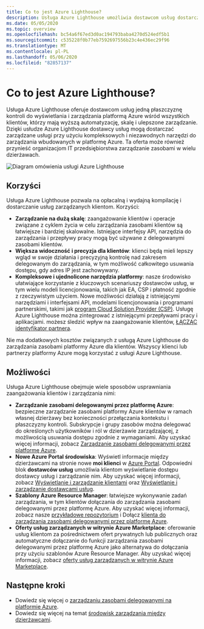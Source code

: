 ```yaml
---
title: Co to jest Azure Lighthouse?
description: Usługa Azure Lighthouse umożliwia dostawcom usług dostarczanie usług zarządzanych klientom o większej wydajności i skalowalności.
ms.date: 05/05/2020
ms.topic: overview
ms.openlocfilehash: bc54a6f67ed3d0ac194793baba4270d524edf5b1
ms.sourcegitcommit: c535228f0b77eb7592697556b23c4e436ec29f96
ms.translationtype: MT
ms.contentlocale: pl-PL
ms.lasthandoff: 05/06/2020
ms.locfileid: "82857137"
---
```

# <a name="what-is-azure-lighthouse"></a>Co to jest Azure Lighthouse?

Usługa Azure Lighthouse oferuje dostawcom usług jedną płaszczyznę kontroli do wyświetlania i zarządzania platformą Azure wśród wszystkich klientów, którzy mają wyższą automatyzację, skalę i ulepszone zarządzanie. Dzięki usłudze Azure Lighthouse dostawcy usług mogą dostarczać zarządzane usługi przy użyciu kompleksowych i niezawodnych narzędzi do zarządzania wbudowanych w platformę Azure. Ta oferta może również przynieść organizacjom IT przedsiębiorstwa zarządzanie zasobami w wielu dzierżawach. 

![Diagram omówienia usługi Azure Lighthouse](media/azure-lighthouse-overview.jpg)

## <a name="benefits"></a>Korzyści

Usługa Azure Lighthouse pozwala na opłacalną i wydajną kompilację i dostarczanie usług zarządzanych klientom. Korzyści:

- **Zarządzanie na dużą skalę**: zaangażowanie klientów i operacje związane z cyklem życia w celu zarządzania zasobami klientów są łatwiejsze i bardziej skalowalne. Istniejące interfejsy API, narzędzia do zarządzania i przepływy pracy mogą być używane z delegowanymi zasobami klientów.
- **Większa widoczność i precyzja dla klientów**: klienci będą mieli lepszy wgląd w swoje działania i precyzyjną kontrolę nad zakresem delegowanym do zarządzania, w tym możliwość całkowitego usuwania dostępu, gdy adres IP jest zachowywany.
- **Kompleksowe i ujednolicone narzędzia platformy**: nasze środowisko ułatwiające korzystanie z kluczowych scenariuszy dostawców usług, w tym wielu modeli licencjonowania, takich jak EA, CSP i płatność zgodnie z rzeczywistym użyciem. Nowe możliwości działają z istniejącymi narzędziami i interfejsami API, modelami licencjonowania i programami partnerskimi, takimi jak [program Cloud Solution Provider (CSP)](https://docs.microsoft.com/partner-center/csp-overview). Usługę Azure Lighthouse można zintegrować z istniejącymi przepływami pracy i aplikacjami. możesz śledzić wpływ na zaangażowanie klientów, [ŁĄCZĄC identyfikator partnera](../billing/billing-partner-admin-link-started.md).

Nie ma dodatkowych kosztów związanych z usługą Azure Lighthouse do zarządzania zasobami platformy Azure dla klientów. Wszyscy klienci lub partnerzy platformy Azure mogą korzystać z usługi Azure Lighthouse.

## <a name="capabilities"></a>Możliwości

Usługa Azure Lighthouse obejmuje wiele sposobów usprawniania zaangażowania klientów i zarządzania nimi:

- **Zarządzanie zasobami delegowanymi przez platformę Azure**: bezpieczne zarządzanie zasobami platformy Azure klientów w ramach własnej dzierżawy bez konieczności przełączania kontekstu i płaszczyzny kontroli. Subskrypcje i grupy zasobów można delegować do określonych użytkowników i ról w dzierżawie zarządzającej, z możliwością usuwania dostępu zgodnie z wymaganiami. Aby uzyskać więcej informacji, zobacz [Zarządzanie zasobami delegowanymi przez platformę Azure](concepts/azure-delegated-resource-management.md).
- **Nowe Azure Portal środowiska**: Wyświetl informacje między dzierżawcami na stronie nowe **moi klienci** w [Azure Portal](https://portal.azure.com). Odpowiedni blok **dostawców usług** umożliwia klientom wyświetlanie dostępu dostawcy usług i zarządzanie nim. Aby uzyskać więcej informacji, zobacz [Wyświetlanie i zarządzanie klientami](./how-to/view-manage-customers.md) oraz [Wyświetlanie i zarządzanie dostawcami usług](how-to/view-manage-service-providers.md).
- **Szablony Azure Resource Manager**: łatwiejsze wykonywanie zadań zarządzania, w tym klientów dołączania do zarządzania zasobami delegowanymi przez platformę Azure. Aby uzyskać więcej informacji, zobacz nasze [przykładowe repozytorium](https://github.com/Azure/Azure-Lighthouse-samples/tree/master/templates) i Dołącz [klienta do zarządzania zasobami delegowanymi przez platformę Azure](how-to/onboard-customer.md).
- **Oferty usług zarządzanych w witrynie Azure Marketplace**: oferowanie usług klientom za pośrednictwem ofert prywatnych lub publicznych oraz automatyczne dołączanie do funkcji zarządzania zasobami delegowanymi przez platformę Azure jako alternatywa do dołączania przy użyciu szablonów Azure Resource Manager. Aby uzyskać więcej informacji, zobacz [oferty usług zarządzanych w witrynie Azure Marketplace](concepts/managed-services-offers.md).

## <a name="next-steps"></a>Następne kroki

- Dowiedz się więcej o [zarządzaniu zasobami delegowanymi na platformie Azure](concepts/azure-delegated-resource-management.md).
- Dowiedz się więcej na temat [środowisk zarządzania między dzierżawcami](concepts/cross-tenant-management-experience.md).

